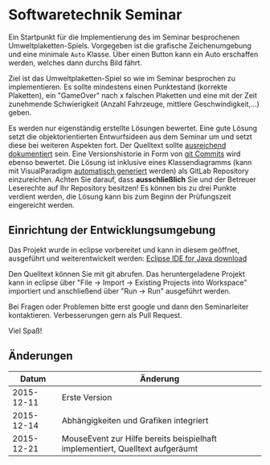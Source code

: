 # Softwaretechnik Seminar

Ein Startpunkt für die Implementierung des im Seminar besprochenen Umweltplaketten-Spiels.
Vorgegeben ist die grafische Zeichenumgebung und eine minimale `Auto` Klasse.
Über einen Button kann ein Auto erschaffen werden, welches dann durchs Bild fährt.

Ziel ist das Umweltplaketten-Spiel so wie im Seminar besprochen zu implementieren.
Es sollte mindestens einen Punktestand (korrekte Plaketten), ein "GameOver" nach x falschen Plaketten und eine
mit der Zeit zunehmende Schwierigkeit (Anzahl Fahrzeuge, mittlere Geschwindigkeit,...) geben.

Es werden nur eigenständig erstellte Lösungen bewertet.
Eine gute Lösung setzt die objektorientierten Entwurfsideen aus dem Seminar um und setzt diese bei weiteren Aspekten fort.
Der Quelltext sollte [ausreichend dokumentiert](https://de.wikipedia.org/wiki/Javadoc) sein.
Eine Versionshistorie in Form von [git Commits](https://www.atlassian.com/git/tutorials/saving-changes/git-commit) wird ebenso bewertet.
Die Lösung ist inklusive eines Klassendiagramms (kann mit VisualParadigm [automatisch generiert](http://www.visual-paradigm.com/support/documents/vpuserguide/276/381/7530_generateorup.html) werden) als GitLab Repository einzureichen.
Achten Sie darauf, dass **ausschließlich** Sie und der Betreuer Leserechte auf Ihr Repository besitzen!
Es können bis zu drei Punkte verdient werden, die Lösung kann bis zum Beginn der Prüfungszeit eingereicht werden.

##  Einrichtung der Entwicklungsumgebung

Das Projekt wurde in eclipse vorbereitet und kann in diesem geöffnet, ausgeführt und weiterentwickelt werden: 
[Eclipse IDE for Java download](http://www.eclipse.org/downloads)

Den Quelltext können Sie mit git abrufen.
Das heruntergeladene Projekt kann in eclipse über "File -> Import -> Existing Projects into Workspace" importiert und anschließend über "Run -> Run" ausgeführt werden.

Bei Fragen oder Problemen bitte erst google und dann den Seminarleiter kontaktieren. Verbesserungen gern als Pull Request.

Viel Spaß!


##  Änderungen

| Datum  | Änderung |
| ------------- | ------------- |
| 2015-12-11 | Erste Version|
| 2015-12-14 | Abhängigkeiten und Grafiken integriert |
| 2015-12-21 | MouseEvent zur Hilfe bereits beispielhaft implementiert, Quelltext aufgeräumt |
